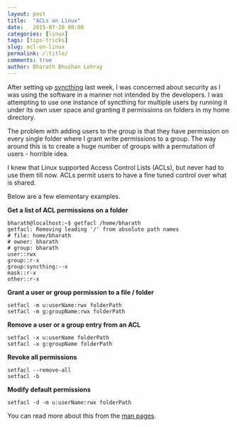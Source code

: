 ```yaml
---
layout: post
title:  "ACLs on Linux"
date:   2015-07-20 00:00
categories: [linux]
tags: [tips-tricks]
slug: acl-on-linux
permalink: /:title/
comments: true
author: Bharath Bhushan Lohray
---
```

After setting up [syncthing](/weblog/syncthing-experience/) last week, I was concerned about security as I was using the software in a manner not intended by the developers. I was attempting to use one instance of syncthing for multiple users by running it under its own user space and granting it permissions on folders in my home directory.

The problem with adding users to the group is that they have permission on every single folder where I grant write permissions to a group. The way around this is to create a huge number of groups with a permutation of users - horrible idea.

I knew that Linux supported Access Control Lists (ACLs), but never had to use them till now. ACLs permit users to have a fine tuned control over what is shared.

Below are a few elementary examples.

**Get a list of ACL permissions on a folder**

```
bharath@localhost:~$ getfacl /home/bharath
getfacl: Removing leading '/' from absolute path names
# file: home/bharath
# owner: bharath
# group: bharath
user::rwx
group::r-x
group:syncthing:--x
mask::r-x
other::r-x
```

**Grant a user or group permission to a file / folder**

```
setfacl -m u:userName:rwx folderPath
setfacl -m g:groupName:rwx folderPath
```

**Remove a user or a group entry from an ACL**

```
setfacl -x u:userName folderPath
setfacl -x g:groupName folderPath
```

**Revoke all permissions**

```
setfacl --remove-all
setfacl -b
```

**Modify default permissions**

```
setfacl -d -m u:userName:rwx folderPath
```

You can read more about this from the [man pages](http://linux.die.net/man/1/setfacl).
